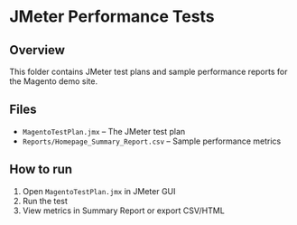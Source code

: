 # JMeter Performance Tests

## Overview
This folder contains JMeter test plans and sample performance reports for the Magento demo site.

## Files
- `MagentoTestPlan.jmx` – The JMeter test plan
- `Reports/Homepage_Summary_Report.csv` – Sample performance metrics

## How to run
1. Open `MagentoTestPlan.jmx` in JMeter GUI
2. Run the test
3. View metrics in Summary Report or export CSV/HTML